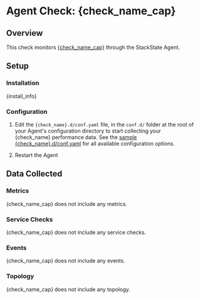 # Agent Check: {check_name_cap}

## Overview

This check monitors [{check_name_cap}][1] through the StackState Agent.

## Setup

### Installation

{install_info}

### Configuration

1. Edit the `{check_name}.d/conf.yaml` file, in the `conf.d/` folder at the root of your
   Agent's configuration directory to start collecting your {check_name} performance data.
   See the [sample {check_name}.d/conf.yaml][2] for all available configuration options.

2. Restart the Agent

## Data Collected

### Metrics

{check_name_cap} does not include any metrics.

### Service Checks

{check_name_cap} does not include any service checks.

### Events

{check_name_cap} does not include any events.

### Topology

{check_name_cap} does not include any topology.

[1]: **LINK_TO_INTEGERATION_SITE**
[2]: https://github.com/StackVista/stackstate-agent-integrations/blob/master/{check_name}/stackstate_checks/{check_name}/data/conf.yaml.example
